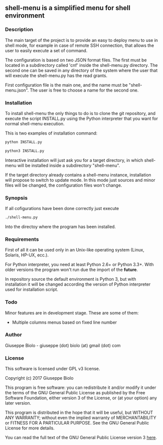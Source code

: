 ## shell-menu is a simplified menu for shell environment


### Description

The main target of the project is to provide an easy to deploy menu to use in
shell mode, for example in case of remote SSH connection, that allows the user
to easily execute a set of command.

The configuration is based on two JSON format files. The first must be located
in a subdirectory called 'cnf' inside the shell-menu.py directory.
The second one can be saved in any directory of the system where the user that
will execute the shell-menu.py has the read grants.

First configuration file is the main one, and the name must be "shell-menu.json".
The user is free to choose a name for the second one.


### Installation

To install shell-menu the only things to do is to clone the git repository, and
execute the script INSTALL.py using the Python interpreter that you want for normal
shell-menu execution.

This is two examples of installation command:

```markdown
python INSTALL.py
```
```markdown
python3 INSTALL.py
```

Interactive installation will just ask you for a target directory, in which shell-menu
will be installed inside a subdirectory "shell-menu".

If the target directory already contains a shell-menu instance, installation will
propose to switch to update mode. In this mode just sources and minor files will be
changed, the configuration files won't change.


### Synopsis

If all cofigurations have been done correctly just execute

```markdown
./shell-menu.py
```

Into the directoy where the program has been installed.


### Requirements

First of all it can be used only in an Unix-like operating system
(Linux, Solaris, HP-UX, ecc.).

For Python interpreter, you need at least Python 2.6+ or Python 3.3+. With
older versions the program won't run due the import of the __future__.

In repository source the default environment is Python 3, but with installation
it will be changed according the version of Python interpreter used for
installation script.


### Todo

Minor features are in development stage. These are some of them:
- Multiple columns menus based on fixed line number


### Author

Giuseppe Biolo - giuseppe (dot) biolo (at) gmail (dot) com


### License

This software is licensed under GPL v3 license.

Copyright (c) 2017 Giuseppe Biolo

This program is free software: you can redistribute it and/or modify
it under the terms of the GNU General Public License as published by
the Free Software Foundation, either version 3 of the License, or
(at your option) any later version.

This program is distributed in the hope that it will be useful,
but WITHOUT ANY WARRANTY; without even the implied warranty of
MERCHANTABILITY or FITNESS FOR A PARTICULAR PURPOSE.  See the
GNU General Public License for more details.

You can read the full text of the GNU General Public License version 3
[here](http://www.gnu.org/licenses/).
